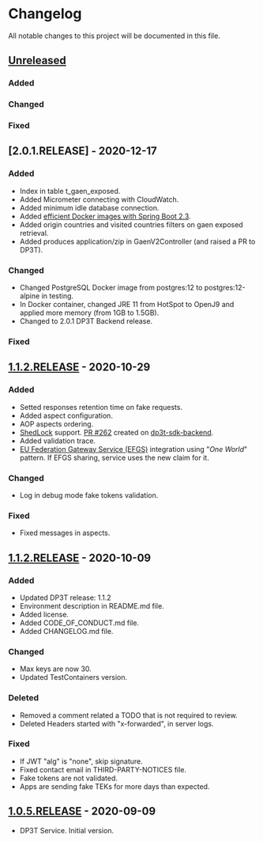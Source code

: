 # Changelog

All notable changes to this project will be documented in this file.

## [Unreleased]

### Added

### Changed

### Fixed

## [2.0.1.RELEASE] - 2020-12-17


### Added

- Index in table t_gaen_exposed.
- Added Micrometer connecting with CloudWatch.
- Added minimum idle database connection.
- Added [efficient Docker images with Spring Boot 2.3](https://spring.io/blog/2020/08/14/creating-efficient-docker-images-with-spring-boot-2-3).
- Added origin countries and visited countries filters on gaen exposed retrieval.
- Added produces application/zip in GaenV2Controller (and raised a PR to DP3T).

### Changed

- Changed PostgreSQL Docker image from postgres:12 to postgres:12-alpine in testing.
- In Docker container, changed JRE 11 from HotSpot to OpenJ9 and applied more memory (from 1GB to 1.5GB).
- Changed to 2.0.1 DP3T Backend release.

### Fixed

## [1.1.2.RELEASE] - 2020-10-29

### Added

- Setted responses retention time on fake requests.
- Added aspect configuration.
- AOP aspects ordering.
- [ShedLock](https://github.com/lukas-krecan/ShedLock) support. [PR #262](https://github.com/DP-3T/dp3t-sdk-backend/pull/262) created on [dp3t-sdk-backend](https://github.com/DP-3T/dp3t-sdk-backend).
- Added validation trace. 
- [EU Federation Gateway Service (EFGS)](https://github.com/eu-federation-gateway-service/efgs-federation-gateway) integration using "_One World_" pattern. If EFGS sharing, service uses the new claim for it.

### Changed

- Log in debug mode fake tokens validation.

### Fixed

- Fixed messages in aspects.

## [1.1.2.RELEASE] - 2020-10-09

### Added

- Updated DP3T release: 1.1.2
- Environment description in README.md file.
- Added license.
- Added CODE_OF_CONDUCT.md file.
- Added CHANGELOG.md file.

### Changed

- Max keys are now 30.
- Updated TestContainers version.

### Deleted

- Removed a comment related a TODO that is not required to review.
- Deleted Headers started with "x-forwarded", in server logs.

### Fixed

- If JWT "alg" is "none", skip signature.
- Fixed contact email in THIRD-PARTY-NOTICES file.
- Fake tokens are not validated.
- Apps are sending fake TEKs for more days than expected.

## [1.0.5.RELEASE] - 2020-09-09

* DP3T Service. Initial version.

[Unreleased]: https://github.com/RadarCOVID/radar-covid-backend-dp3t-server/compare/1.1.2.RELEASE...develop
[1.1.2.RELEASE]: https://github.com/RadarCOVID/radar-covid-backend-dp3t-server/compare/1.0.5.RELEASE...1.1.2.RELEASE
[1.0.5.RELEASE]: https://github.com/RadarCOVID/radar-covid-backend-dp3t-server/releases/tag/1.0.5.RELEASE
